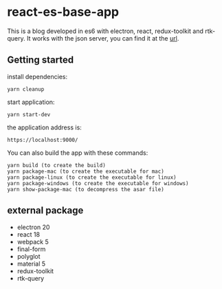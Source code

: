 # react-es-base-app

This is a blog developed in es6 with electron, react, redux-toolkit and rtk-query. It works with the json server, you can find it at the [url](https://github.com/ChristianMar/simple-fake-server).

## Getting started

install dependencies:

```
yarn cleanup
```

start application:

```
yarn start-dev
```

the application address is:

```
https://localhost:9000/
```

You can also build the app with these commands:

```
yarn build (to create the build)
yarn package-mac (to create the executable for mac)
yarn package-linux (to create the executable for linux)
yarn package-windows (to create the executable for windows)
yarn show-package-mac (to decompress the asar file)
```

## external package

- electron 20
- react 18
- webpack 5
- final-form
- polyglot
- material 5
- redux-toolkit
- rtk-query

